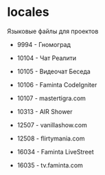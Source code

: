 # locales
Языковые файлы для проектов

- 9994 - Гномоград

- 10104 - Чат Реалити

- 10105 - Видеочат Беседа

- 10106 - Faminta CodeIgniter

- 10107 - mastertigra.com

- 10313 - AIR Shower

- 12507 - vanillashow.com

- 12508 - flirtymania.com

- 16034 - Faminta LiveStreet

- 16035 - tv.faminta.com
